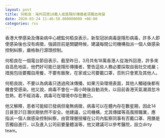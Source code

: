 ```yaml
---
layout: post
title: 何栢良：海外回港18萬人或是隱形傳播者須獨自用餐
date: 2020-03-24 11:46:58.000000000 +08:00
categories: rss
---
```


香港大學感染及傳染病中心總監何栢良表示，新型冠狀病毒是隱形病毒，許多人即使感染後也沒有病徵，強調目前是關鍵時候，建議每間公司機構指派一個人做感染控制糾察，嚴格執行源頭控制。

何栢良在一個電台節目表示，截至昨日，3月共有18萬香港人從海外回港，許多來自高危地區，他們好可能已是隱形傳播者，警告這些人務必要採取自我社交戒嚴；措施包括要獨自用餐，不要有飯聚，在家或公司要戴口罩，否則只會累及其他人。

何栢良說，不要以為病毒只透過飛沫傳播，如果污染環境表面，其他人觸碰後都有機會受感染。他又說，病毒不會在一兩小時後自動消失，以目前香港天氣潮濕忽冷忽熱，若不經消毒，病毒可在環境中存在數日。

他又解釋，患者可能經已發病但毫無病徵，病毒可以在體內存在數星期，因此14日甚至21日潛伏期依然不安全。他建議，公司機構，尤其傳媒等高風險職業，應指派一個人做感染控制糾察，由管理層授權在公司內監察同事有否戴口罩、用膳是否獨自進行，以及進入公司前要量體溫等。他又建議可以參考醫院，設立dirty team。
